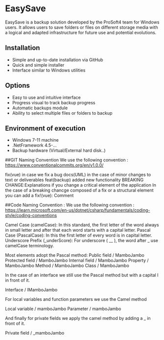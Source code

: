 # EasySave
EasySave is a backup solution developed by the ProSoft4 team for Windows users. It allows users to save folders or files on different storage media with a logical and adapted infrastructure for future use and potential evolutions.

## Installation
- Simple and up-to-date installation via GitHub
- Quick and simple installer
- Interface similar to Windows utilities

## Options
- Easy to use and intuitive interface
- Progress visual to track backup progress
- Automatic backups module
- Ability to select multiple files or folders to backup

## Environment of execution
- Windows 7-11 machine
- .NetFramework 4.5-...
- Backup hardware (Virtual/External hard disk..)




##GIT Naming Convention
We use the following convention : https://www.conventionalcommits.org/en/v1.0.0/

fix(vue) in case we fix a bug
docs(UML) in the case of minor changes to text or deliverables
feat(backup) added new functionality
BREAKING CHANGE:Explanations if you change a critical element of the application
In the case of a breaking chancge composed of a fix or a structural element you can add a 
fix!(vue): Comment



##Code Naming Convention :
We use the following convention : https://learn.microsoft.com/en-us/dotnet/csharp/fundamentals/coding-style/coding-conventions

Camel Case (camelCase): In this standard, the first letter of the word always in small letter and after that each word starts with a capital letter.
Pascal Case (PascalCase): In this the first letter of every word is in capital letter.
Underscore Prefix (_underScore): For underscore ( __ ), the word after _ use camelCase terminology.

Most elements adopt the Pascal method: 
Public field      / MamboJambo
Protected field   / MamboJambo
Internal field	  / MamboJambo
Property 	      / MamboJambo
Method		      / MamboJambo
Class		      / MamboJambo

In the case of an interface we still use the Pascal method but with a capital I in front of it.

Interface 	      / IMamboJambo

For local variables and function parameters we use the Camel method

Local variable    / mamboJambo
Parameter	      / mamboJambo

And finally for private fields we apply the camel method by adding a _ in front of it.

Private field	  / _mamboJambo